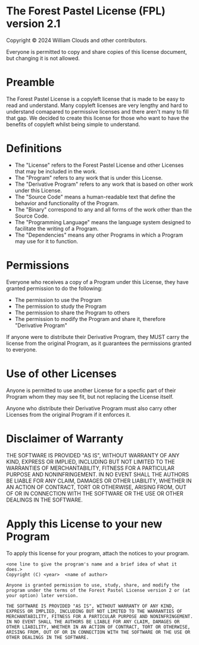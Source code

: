 # The Forest Pastel License (FPL) version 2.1

Copyright © 2024 William Clouds and other contributors.

Everyone is permitted to copy and share copies of this license document, but changing it is not allowed.

# Preamble

The Forest Pastel License is a copyleft license that is made to be easy to read and understand. Many copyleft licenses are very lengthy and hard to understand comapared to permissive licenses and there aren't many to fill that gap. We decided to create this license for those who want to have the benefits of copyleft whilst being simple to understand.

# Definitions

- The "License" refers to the Forest Pastel License and other Licenses that may be included in the work.
- The "Program" refers to any work that is under this License.
- The "Derivative Program" refers to any work that is based on other work under this License.
- The "Source Code" means a human-readable text that define the behavior and functionality of the Program.
- The "Binary" correspond to any and all forms of the work other than the Source Code.
- The "Programming Language" means the language system designed to facilitate the writing of a Program.
- The "Dependencies" means any other Programs in which a Program may use for it to function.

# Permissions

Everyone who receives a copy of a Program under this License, they have granted permission to do the following:

- The permission to use the Program
- The permission to study the Program
- The permission to share the Program to others
- The permission to modify the Program and share it, therefore "Derivative Program"

If anyone were to distribute their Derivative Program, they MUST carry the license from the original Program, as it guarantees the permissions granted to everyone.

# Use of other Licenses

Anyone is permitted to use another License for a specfic part of their Program whom they may see fit, but not replacing the License itself.

Anyone who distribute their Derivative Program must also carry other Licenses from the original Program if it enforces it.

# Disclaimer of Warranty

THE SOFTWARE IS PROVIDED "AS IS", WITHOUT WARRANTY OF ANY KIND,
EXPRESS OR IMPLIED, INCLUDING BUT NOT LIMITED TO THE WARRANTIES OF
MERCHANTABILITY, FITNESS FOR A PARTICULAR PURPOSE AND NONINFRINGEMENT.
IN NO EVENT SHALL THE AUTHORS BE LIABLE FOR ANY CLAIM, DAMAGES OR
OTHER LIABILITY, WHETHER IN AN ACTION OF CONTRACT, TORT OR OTHERWISE,
ARISING FROM, OUT OF OR IN CONNECTION WITH THE SOFTWARE OR THE USE OR
OTHER DEALINGS IN THE SOFTWARE.


# Apply this License to your new Program

To apply this license for your program, attach the notices to your program.

```
<one line to give the program's name and a brief idea of what it does.>
Copyright (C) <year>  <name of author>

Anyone is granted permission to use, study, share, and modify the program under the terms of the Forest Pastel License version 2 or (at your option) later version.

THE SOFTWARE IS PROVIDED "AS IS", WITHOUT WARRANTY OF ANY KIND,
EXPRESS OR IMPLIED, INCLUDING BUT NOT LIMITED TO THE WARRANTIES OF
MERCHANTABILITY, FITNESS FOR A PARTICULAR PURPOSE AND NONINFRINGEMENT.
IN NO EVENT SHALL THE AUTHORS BE LIABLE FOR ANY CLAIM, DAMAGES OR
OTHER LIABILITY, WHETHER IN AN ACTION OF CONTRACT, TORT OR OTHERWISE,
ARISING FROM, OUT OF OR IN CONNECTION WITH THE SOFTWARE OR THE USE OR
OTHER DEALINGS IN THE SOFTWARE.
```
